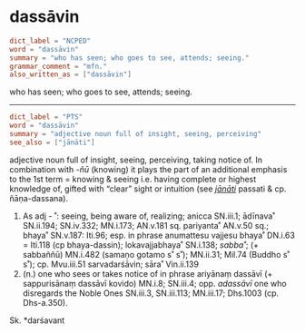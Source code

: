 # dassāvin

``` toml
dict_label = "NCPED"
word = "dassāvin"
summary = "who has seen; who goes to see, attends; seeing."
grammar_comment = "mfn."
also_written_as = ["dassāvin"]
```

who has seen; who goes to see, attends; seeing.

--------------------

``` toml
dict_label = "PTS"
word = "dassāvin"
summary = "adjective noun full of insight, seeing, perceiving"
see_also = ["jānāti"]
```

adjective noun full of insight, seeing, perceiving, taking notice of. In combination with *\-ñū* (knowing) it plays the part of an additional emphasis to the 1st term = knowing & seeing i.e. having complete or highest knowledge of, gifted with “clear” sight or intuition (see *[jānāti](jānāti.md)* passati & cp. ñāṇa\-dassana).

1. As adj \- ˚: seeing, being aware of, realizing; anicca SN.iii.1; ādīnava˚ SN.ii.194; SN.iv.332; MN.i.173; AN.v.181 sq. pariyanta˚ AN.v.50 sq.; bhaya˚ SN.v.187: Iti.96; esp. in phrase anumattesu vajjesu bhaya˚ DN.i.63 = Iti.118 (cp bhaya\-dassin); lokavajjabhaya˚ SN.i.138; *sabba˚*; (\+ sabbaññū) MN.i.482 (samaṇo gotamo s˚ s˚); MN.ii.31; Mil.74 (Buddho s˚ s˚); cp. Mvu.iii.51 sarvadarśāvin; sāra˚ Vin.ii.139
2. (n.) one who sees or takes notice of in phrase ariyānaṃ dassāvī (\+ sappurisānaṃ dassāvī kovido) MN.i.8; SN.iii.4; opp. *adassāvī* one who disregards the Noble Ones SN.iii.3, SN.iii.113; MN.iii.17; Dhs.1003 (cp. Dhs\-a.350).

Sk. \*darśavant

